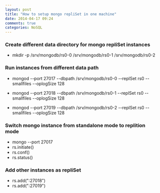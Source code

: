 ```yaml
---
layout: post
title: "How to setup mongo repliSet in one machine"
date: 2014-04-17 09:24
comments: true
categories: NoSQL
---
```

### Create different data directory for mongo repliSet instances

* mkdir -p /srv/mongodb/rs0-0 /srv/mongodb/rs0-1 /srv/mongodb/rs0-2


### Run instances from different data path

* mongod --port 27017 --dbpath /srv/mongodb/rs0-0 --replSet rs0 --smallfiles --oplogSize 128

* mongod --port 27018 --dbpath /srv/mongodb/rs0-1 --replSet rs0 --smallfiles --oplogSize 128

* mongod --port 27019 --dbpath /srv/mongodb/rs0-2 --replSet rs0 --smallfiles --oplogSize 128


### Switch mongo instance from standalone mode to replition mode

* mongo --port 27017
* rs.initiate()
* rs.conf()
* rs.status()

### Add other instances as repliSet 
* rs.add("<hostname>:27018")
* rs.add("<hostname>:27019")

